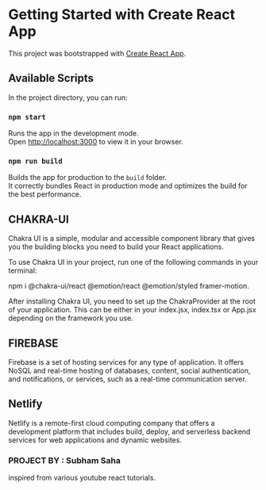 # Getting Started with Create React App

This project was bootstrapped with [Create React App](https://github.com/facebook/create-react-app).

## Available Scripts

In the project directory, you can run:

### `npm start`

Runs the app in the development mode.\
Open [http://localhost:3000](http://localhost:3000) to view it in your browser.


### `npm run build`

Builds the app for production to the `build` folder.\
It correctly bundles React in production mode and optimizes the build for the best performance.



## CHAKRA-UI 

Chakra UI is a simple, modular and accessible component library that gives you the building blocks you need to build your React applications.

To use Chakra UI in your project, run one of the following commands in your terminal:

npm i @chakra-ui/react @emotion/react @emotion/styled framer-motion.

After installing Chakra UI, you need to set up the ChakraProvider at the root of your application. This can be either in your index.jsx, index.tsx or App.jsx depending on the framework you use.


## FIREBASE

Firebase is a set of hosting services for any type of application. It offers NoSQL and real-time hosting of databases, content, social authentication, and notifications, or services, such as a real-time communication server.


## Netlify 

Netlify is a remote-first cloud computing company that offers a development platform that includes build, deploy, and serverless backend services for web applications and dynamic websites.


### PROJECT BY : Subham Saha 
inspired from various youtube react tutorials.
